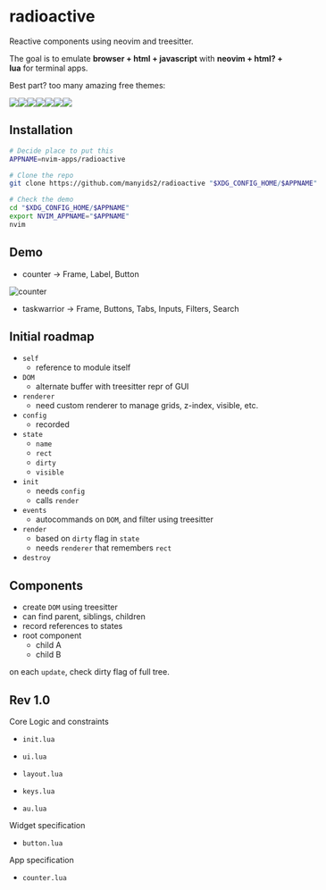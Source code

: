 # radioactive

Reactive components using neovim and treesitter.

The goal is to emulate **browser + html + javascript**
with **neovim + html? + lua** for terminal apps.

Best part? too many amazing free themes:

<div style="display: flex; height: 1024px; flex-wrap: wrap;">
  <img src="./assets/catppuccin-latte.png">
  <img src="./assets/moonfly-dark.png">
  <img src="./assets/nightfly-dark.png">
  <img src="./assets/rosebones-dark.png">
  <img src="./assets/rosebones-light.png">
  <img src="./assets/tokyonight-dark.png">
  <img src="./assets/tokyonight-light.png">
<div>

## Installation

```bash
# Decide place to put this
APPNAME=nvim-apps/radioactive

# Clone the repo
git clone https://github.com/manyids2/radioactive "$XDG_CONFIG_HOME/$APPNAME"

# Check the demo
cd "$XDG_CONFIG_HOME/$APPNAME"
export NVIM_APPNAME="$APPNAME"
nvim
```

## Demo

- counter -> Frame, Label, Button

![counter](./assets/counter.png)

- taskwarrior -> Frame, Buttons, Tabs, Inputs, Filters, Search

## Initial roadmap

- `self`
  - reference to module itself
- `DOM`
  - alternate buffer with treesitter repr of GUI
- `renderer`
  - need custom renderer to manage grids, z-index, visible, etc.
- `config`
  - recorded
- `state`
  - `name`
  - `rect`
  - `dirty`
  - `visible`
- `init`
  - needs `config`
  - calls `render`
- `events`
  - autocommands on `DOM`, and filter using treesitter
- `render`
  - based on `dirty` flag in `state`
  - needs `renderer` that remembers `rect`
- `destroy`

## Components

- create `DOM` using treesitter
- can find parent, siblings, children
- record references to states
- root component
  - child A
  - child B

on each `update`, check dirty flag of full tree.

## Rev 1.0

Core Logic and constraints

- `init.lua`

- `ui.lua`

- `layout.lua`

- `keys.lua`

- `au.lua`

Widget specification

- `button.lua`

App specification

- `counter.lua`
